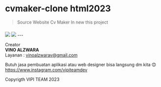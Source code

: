 # cvmaker-clone html2023



> Source Website Cv Maker
In new this project <H3>
<img src="https://i.postimg.cc/HjGKYjTy/Capture221.png"/> 
<img src="https://i.postimg.cc/dt1m3Jh7/Capture4.png"/>
---

Creator  
**VINO ALZWARA** <br>
Layanan : vinoalzwarav@gmail.com <br>

Butuh jasa pembuatan aplikasi atau
web designer bisa langsung dm kita 😊
https://www.instagram.com/vipiteamdev


Copyrigth VIPI TEAM 2023

